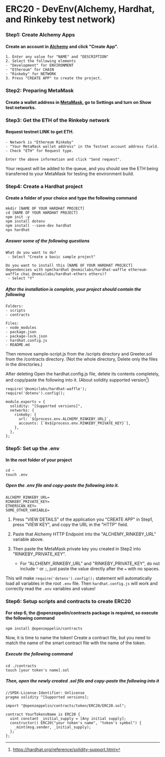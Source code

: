 # ERC20 - DevEnv(Alchemy, Hardhat, and Rinkeby test network)

### Step1: Create Alchemy Apps
#### Create an account in [Alchemy](https://www.alchemy.com/) and click "Create App".
```
1. Enter any value for "NAME" and "DESCRIPTION"
2. Select the following elements
- "Development" for ENVIRONMENT
- "Ethereum" for CHAIN
- "Rinkeby" for NETWORK
3. Press "CREATE APP" to create the project.
```


### Step2: Preparing MetaMask
#### Create a wallet address in [MetaMask](https://metamask.io/), go to Settings and turn on Show test networks.



### Step3: Get the ETH of the Rinkeby network
#### Request testnet LINK to get ETH.
```
- Network is "Ethereum Rinkeby"
- "Your MetaMask wallet address" in the Testnet account address field.
- Check "ETH" for Request type.

Enter the above information and click "Send request".
```
Your request will be added to the queue, and you should see the ETH being transferred to your MetaMask for testing the environment build.



### Step4: Create a Hardhat project
#### Create a folder of your choice and type the following command
```
mkdir [NAME OF YOUR HARDHAT PROJECT]
cd [NAME OF YOUR HARDHAT PROJECT]
npm init -y
npm install dotenv
npm install --save-dev hardhat
npx hardhat
```
##### Answer some of the following questions
```
What do you want to do?
 - Select "Create a basic sample project"

Do you want to install this [NAME OF YOUR HARDHAT PROJECT] dependencies with npm(hardhat @nomiclabs/hardhat-waffle ethereum-waffle chai @nomiclabs/hardhat-ethers ethers)?
 - Select "Y"
```

##### After the installation is complete, your project should contain the following

```
Folders:
- scripts
- contracts

Files:
- node_modules
- package.json
- package-lock.json
- hardhat.config.js
- README.md
```
Then remove sample-script.js from the /scripts directory and Greeter.sol from the /contracts directory. (Not the whole directory, Delete only the files in the directories.)

After deleting Open the hardhat.config.js file, delete its contents completely, and copy/paste the following into it. (About solidity supported version[^1])
```
require('@nomiclabs/hardhat-waffle');
require('dotenv').config();

module.exports = {
  solidity: "[Supported versions]",
  networks: {
    rinkeby: {
      url: `${process.env.ALCHEMY_RINKEBY_URL}`,
      accounts: [`0x${process.env.RINKEBY_PRIVATE_KEY}`],
    },
  },
};
```
[^1]:https://hardhat.org/reference/solidity-support.html



### Step5: Set up the .env
#### In the root folder of your project
```
cd ~
touch .env
```
##### Open the .env file and copy-paste the following into it.
```
ALCHEMY_RINKEBY_URL=
RINKEBY_PRIVATE_KEY=
ETHERSCAN_KEY=
SOME_OTHER_VARIABLE=
```
 1. Press "VIEW DETAILS" of the application you "CREATE APP" in Step1, press "VIEW KEY", and copy the URL in the "HTTP" field.
 2. Paste that Alchemy HTTP Endpoint into the "ALCHEMY_RINKEBY_URL" variable above.
 3. Then paste the MetaMask private key you created in Step2 into "RINKEBY_PRIVATE_KEY".

     - For "ALCHEMY_RINKEBY_URL" and "RINKEBY_PRIVATE_KEY", do not include ```"``` or ```;```, just paste the value directly after the ```=``` with no spaces.


This will make ```require('dotenv').config();``` statement will automatically load all variables in the root ```.env``` file.
Then ```hardhat.config.js``` will work and correctly read the ```.env``` variables and values!



### Step6: Setup scripts and contracts to create ERC20
#### For step 6, the @openzeppelin/contracts package is required, so execute the following command
```
npm install @openzeppelin/contracts
```
Now, it is time to name the token!
Create a contract file, but you need to match the name of the smart contract file with the name of the token.

##### Execute the following command
```
cd ./contracts
touch [your token's name].sol
```
##### Then, open the newly created .sol file and copy-paste the following into it
```
//SPDX-License-Identifier: Unlicense
pragma solidity ^[Supported versions];

import "@openzeppelin/contracts/token/ERC20/ERC20.sol";

contract YourTokensName is ERC20 {
  uint constant _initial_supply = [Any initial supply];
  constructor() ERC20("your token's name", "token's symbol") {
    _mint(msg.sender, _initial_supply);
  };
};
```

